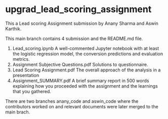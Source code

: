 # upgrad_lead_scoring_assignment

This a Lead scoring Assignment submission by Anany Sharma and Aswin Karthik.

This main branch contains 4 submission and the README.md file.
1. Lead_scoring.ipynb
   A well-commented Jupyter notebook with at least the logistic regression model, the conversion predictions and evaluation metrics.
2. Assignment Subjective Questions.pdf
   Solutions to questionnaire.
3. Lead Scoring Assignment.pdf
   The overall approach of the analysis in a presentation
4. Assignment_SUMMARY.pdf
   A brief summary report in 500 words explaining how you proceeded with the assignment and the learnings that you gathered.

There are two branches anany_code and aswin_code where the contributors worked on and relevant documents were later merged to the main brach.

